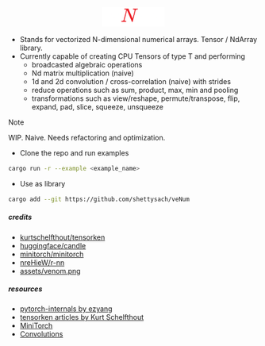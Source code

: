 <div align="center">
    <img src="assets/icon.png" width="25%">
</div>

- Stands for vectorized N-dimensional numerical arrays. Tensor / NdArray library.
- Currently capable of creating CPU Tensors of type T and performing 
    - broadcasted algebraic operations
    - Nd matrix multiplication (naive)
    - 1d and 2d convolution / cross-correlation (naive) with strides
    - reduce operations such as sum, product, max, min and pooling
    - transformations such as view/reshape, permute/transpose, flip, expand, pad, slice, squeeze, unsqueeze

> [!NOTE]
> WIP. Naive. Needs refactoring and optimization.

- Clone the repo and run examples
```bash
cargo run -r --example <example_name>
```
- Use as library
```bash
cargo add --git https://github.com/shettysach/veNum
```

##### credits

- [kurtschelfthout/tensorken](https://github.com/kurtschelfthout/tensorken)
- [huggingface/candle](https://github.com/huggingface/candle)
- [minitorch/minitorch](https://github.com/minitorch/minitorch)
- [nreHieW/r-nn](https://github.com/nreHieW/r-nn)
- [assets/venom.png](https://www.reddit.com/r/metalgearsolid/comments/2xn8f2/i_heard_yall_like_sprites/)

##### resources

- [pytorch-internals by ezyang](http://blog.ezyang.com/2019/05/pytorch-internals/)
- [tensorken articles by Kurt Schelfthout](https://getcode.substack.com/p/fun-and-hackable-tensors-in-rust)
- [MiniTorch](https://minitorch.github.io/)
- [Convolutions](https://youtu.be/Lakz2MoHy6o)
